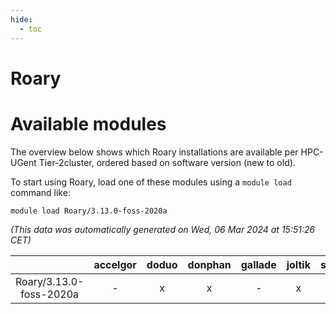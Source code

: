 ```yaml
---
hide:
  - toc
---
```


Roary
=====

# Available modules


The overview below shows which Roary installations are available per HPC-UGent Tier-2cluster, ordered based on software version (new to old).

To start using Roary, load one of these modules using a `module load` command like:

```shell
module load Roary/3.13.0-foss-2020a
```

*(This data was automatically generated on Wed, 06 Mar 2024 at 15:51:26 CET)*  

| |accelgor|doduo|donphan|gallade|joltik|skitty|
| :---: | :---: | :---: | :---: | :---: | :---: | :---: |
|Roary/3.13.0-foss-2020a|-|x|x|-|x|x|
